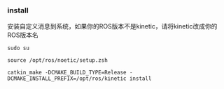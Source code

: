 ### install
安装自定义消息到系统，如果你的ROS版本不是kinetic，请将kinetic改成你的ROS版本名

   `sudo su`

   `source /opt/ros/noetic/setup.zsh`

   `catkin_make -DCMAKE_BUILD_TYPE=Release -DCMAKE_INSTALL_PREFIX=/opt/ros/kinetic install`
